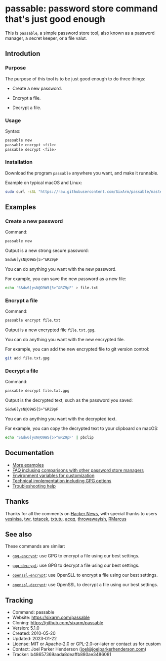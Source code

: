 # passable: password store command that's just good enough

This is `passable`, a simple password store tool, also known as a password manager, a secret keeper, or a file valut.


## Introdution


### Purpose

The purpose of this tool is to be just good enough to do three things:

* Create a new password.

* Encrypt a file.

* Decrypt a file.


### Usage

Syntax:

```sh
passable new
passable encrypt <file>
passable decrypt <file>
```


### Installation

Download the program `passable` anywhere you want, and make it runnable.

Example on typical macOS and Linux:

```sh
sudo curl -sSL "https://raw.githubusercontent.com/SixArm/passable/master/passable" -o /usr/local/bin/passable && sudo chmod +x $_
```


## Examples


### Create a new password

Command:

```sh
passable new
```

Output is a new strong secure password:

```txt
S&dw6[ysN@O9W5{5>^&RZ9pF
```

You can do anything you want with the new password.

For example, you can save the new password as a new file:

```sh
echo 'S&dw6[ysN@O9W5{5>^&RZ9pF' > file.txt
```


### Encrypt a file

Command:

```sh
passable encrypt file.txt
```

Output is a new encrypted file `file.txt.gpg`.

You can do anything you want with the new encrypted file.

For example, you can add the new encrypted file to git version control:

```sh
git add file.txt.gpg
```


### Decrypt a file

Command:

```sh
passable decrypt file.txt.gpg
```

Output is the decrypted text, such as the password you saved:

```txt
S&dw6[ysN@O9W5{5>^&RZ9pF
```

You can do anything you want with the decrypted text.

For example, you can copy the decrypted text to your clipboard on macOS:

```sh
echo 'S&dw6[ysN@O9W5{5>^&RZ9pF' | pbclip
```


## Documentation

* [More examples](doc/more_examples.md)
* [FAQ inclusing comparisons with other password store managers](doc/faq.md)
* [Environment variables for customization](doc/environment_variables.md)
* [Technical implementation including GPG options](doc/technical_implementation.md)
* [Troubleshooting help](doc/troubleshooting_help.md)


## Thanks

Thanks for all the comments on [Hacker News](https://news.ycombinator.com/item?id=13382734), with special thanks to users [vesinisa](https://news.ycombinator.com/user?id=vesinisa), [twr](https://news.ycombinator.com/user?id=twr), [tptacek](https://news.ycombinator.com/user?id=tptacek), [txtutu](https://news.ycombinator.com/user?id=txutxu), [acqq](https://news.ycombinator.com/user?id=acqq), [throwawayish](https://news.ycombinator.com/user?id=throwawayish), [RMarcus](https://news.ycombinator.com/user?id=RMarcus)


## See also
 
These commands are similar:

  * [`gpg-encrypt`](https://github.com/SixArm/gpg-encrypt): 
    use GPG to encrypt a file using our best settings.
  
  * [`gpg-decrypt`](https://github.com/SixArm/gpg-decrypt): 
    use GPG to decrypt a file using our best settings.

  * [`openssl-encrypt`](https://github.com/SixArm/openssl-encrypt): 
    use OpenSLL to encrypt a file using our best settings.
  
  * [`openssl-decrypt`](https://github.com/SixArm/openssl-decrypt): 
    use OpenSSL to decrypt a file using our best settings.
 
 
## Tracking

  * Command: passable
  * Website: https://sixarm.com/passable
  * Cloning: https://github.com/sixarm/passable
  * Version: 5.1.0
  * Created: 2010-05-20
  * Updated: 2023-01-22
  * License: MIT or Apache-2.0 or GPL-2.0-or-later or contact us for custom
  * Contact: Joel Parker Henderson (joel@joelparkerhenderson.com)
  * Tracker: b48657369aada8deaffb880ae3486081
